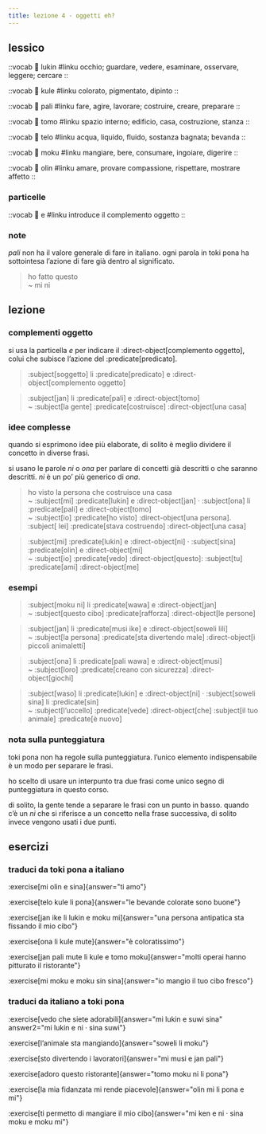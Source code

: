 ```yaml
---
title: lezione 4 - oggetti eh? 
---
```


## lessico
::vocab
󱤮 lukin
#linku
occhio; guardare, vedere, esaminare, osservare, leggere; cercare
::

::vocab
󱤞 kule
#linku
colorato, pigmentato, dipinto
::

::vocab
󱥉 pali
#linku
fare, agire, lavorare; costruire, creare, preparare
::

::vocab
󱥭 tomo
#linku
spazio interno; edificio, casa, costruzione, stanza
::

::vocab
󱥪 telo
#linku
acqua, liquido, fluido, sostanza bagnata; bevanda
::

::vocab
󱤶 moku
#linku
mangiare, bere, consumare, ingoiare, digerire
::

::vocab
󱥅 olin
#linku
amare, provare compassione, rispettare, mostrare affetto
::

### particelle
::vocab
󱤉 e
#linku
introduce il complemento oggetto
::

### note
*pali* non ha il valore generale di fare in italiano. ogni parola in toki pona ha sottointesa l’azione di fare già dentro al significato. 

> ho fatto questo \
> ~ mi ni

## lezione
### complementi oggetto
si usa la particella *e* per indicare il :direct-object[complemento oggetto], colui che subisce l’azione del :predicate[predicato].

> :subject[soggetto] li :predicate[predicato] e :direct-object[complemento oggetto]

> :subject[jan] li :predicate[pali] e :direct-object[tomo] \
> ~ :subject[la gente] :predicate[costruisce] :direct-object[una casa]

### idee complesse
quando si esprimono idee più elaborate, di solito è meglio dividere il concetto in diverse frasi.

si usano le parole *ni* o *ona* per parlare di concetti già descritti o che saranno descritti. *ni* è un po’ più generico di *ona*. 

> ho visto la persona che costruisce una casa \
> ~ :subject[mi] :predicate[lukin] e :direct-object[jan] · :subject[ona] li :predicate[pali] e :direct-object[tomo] \
> ~ :subject[io] :predicate[ho visto] :direct-object[una persona]. :subject[ lei] :predicate[stava costruendo] :direct-object[una casa]

> :subject[mi] :predicate[lukin] e :direct-object[ni] · :subject[sina] :predicate[olin] e :direct-object[mi] \
> ~ :subject[io] :predicate[vedo] :direct-object[questo]: :subject[tu] :predicate[ami] :direct-object[me]

### esempi

> :subject[moku ni] li :predicate[wawa] e :direct-object[jan] \
> ~ :subject[questo cibo] :predicate[rafforza] :direct-object[le persone]

> :subject[jan] li :predicate[musi ike] e :direct-object[soweli lili] \
> ~ :subject[la persona] :predicate[sta divertendo male] :direct-object[i piccoli animaletti]

> :subject[ona] li :predicate[pali wawa] e :direct-object[musi] \
> ~ :subject[loro] :predicate[creano con sicurezza] :direct-object[giochi]

> :subject[waso] li :predicate[lukin] e :direct-object[ni] · :subject[soweli sina] li :predicate[sin] \
> ~ :subject[l’uccello] :predicate[vede] :direct-object[che] :subject[il tuo animale] :predicate[è nuovo]

### nota sulla punteggiatura
toki pona non ha regole sulla punteggiatura. l’unico elemento indispensabile è un modo per separare le frasi.

ho scelto di usare un interpunto tra due frasi come unico segno di punteggiatura in questo corso.

di solito, la gente tende a separare le frasi con un punto in basso. quando c’è un *ni* che si riferisce a un concetto nella frase successiva, di solito invece vengono usati i due punti.


## esercizi
### traduci da toki pona a italiano
:exercise[mi olin e sina]{answer="ti amo"}

:exercise[telo kule li pona]{answer="le bevande colorate sono buone"}

:exercise[jan ike li lukin e moku mi]{answer="una persona antipatica sta fissando il mio cibo"}

:exercise[ona li kule mute]{answer="è coloratissimo"}

:exercise[jan pali mute li kule e tomo moku]{answer="molti operai hanno pitturato il ristorante"}

:exercise[mi moku e moku sin sina]{answer="io mangio il tuo cibo fresco"}

### traduci da italiano a toki pona
:exercise[vedo che siete adorabili]{answer="mi lukin e suwi sina" answer2="mi lukin e ni · sina suwi"}

:exercise[l’animale sta mangiando]{answer="soweli li moku"}

:exercise[sto divertendo i lavoratori]{answer="mi musi e jan pali"}

:exercise[adoro questo ristorante]{answer="tomo moku ni li pona"}

:exercise[la mia fidanzata mi rende piacevole]{answer="olin mi li pona e mi"}

:exercise[ti permetto di mangiare il mio cibo]{answer="mi ken e ni · sina moku e moku mi"}
